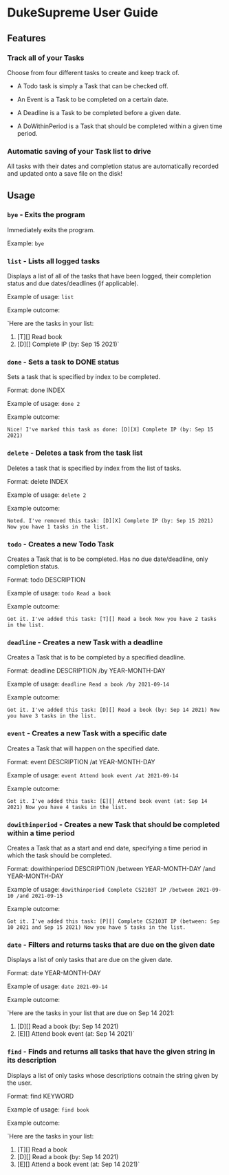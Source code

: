 # DukeSupreme User Guide

## Features 

### Track all of your Tasks

Choose from four different tasks to create and keep track of.

* A Todo task is simply a Task that can be checked off.

* An Event is a Task to be completed on a certain date.

* A Deadline is a Task to be completed before a given date.

* A DoWithinPeriod is a Task that should be completed within a given time period.

### Automatic saving of your Task list to drive

All tasks with their dates and completion status are automatically recorded and updated onto a save file on the disk!

## Usage

### `bye` - Exits the program

Immediately exits the program.

Example: `bye`

### `list` - Lists all logged tasks

Displays a list of all of the tasks that have been logged, their completion status and due dates/deadlines (if applicable).

Example of usage: `list`

Example outcome:

`Here are the tasks in your list:
1. [T][] Read book
2. [D][] Complete IP (by: Sep 15 2021)`

### `done` - Sets a task to DONE status

Sets a task that is specified by index to be completed.

Format: done INDEX

Example of usage: `done 2`

Example outcome:

`Nice! I've marked this task as done:
  [D][X] Complete IP (by: Sep 15 2021)`

### `delete` - Deletes a task from the task list

Deletes a task that is specified by index from the list of tasks.

Format: delete INDEX

Example of usage: `delete 2`

Example outcome:

`Noted. I've removed this task:
  [D][X] Complete IP (by: Sep 15 2021)
Now you have 1 tasks in the list.`

### `todo` - Creates a new Todo Task

Creates a Task that is to be completed. Has no due date/deadline, only completion status.

Format: todo DESCRIPTION

Example of usage: `todo Read a book`

Example outcome:

`Got it. I've added this task:
  [T][] Read a book
Now you have 2 tasks in the list.`

### `deadline` - Creates a new Task with a deadline

Creates a Task that is to be completed by a specified deadline.

Format: deadline DESCRIPTION /by YEAR-MONTH-DAY

Example of usage: `deadline Read a book /by 2021-09-14`

Example outcome:

`Got it. I've added this task:
  [D][] Read a book (by: Sep 14 2021)
Now you have 3 tasks in the list.`

### `event` - Creates a new Task with a specific date

Creates a Task that will happen on the specified date.

Format: event DESCRIPTION /at YEAR-MONTH-DAY

Example of usage: `event Attend book event /at 2021-09-14`

Example outcome:

`Got it. I've added this task:
  [E][] Attend book event (at: Sep 14 2021)
Now you have 4 tasks in the list.`

### `dowithinperiod` - Creates a new Task that should be completed within a time period

Creates a Task that as a start and end date, specifying a time period in which the task should be completed.

Format: dowithinperiod DESCRIPTION /between YEAR-MONTH-DAY /and YEAR-MONTH-DAY

Example of usage: `dowithinperiod Complete CS2103T IP /between 2021-09-10 /and 2021-09-15`

Example outcome:

`Got it. I've added this task:
  [P][] Complete CS2103T IP (between: Sep 10 2021 and Sep 15 2021)
Now you have 5 tasks in the list.`

### `date` - Filters and returns tasks that are due on the given date

Displays a list of only tasks that are due on the given date.

Format: date YEAR-MONTH-DAY

Example of usage: `date 2021-09-14`

Example outcome:

`Here are the tasks in your list that are due on Sep 14 2021:
1. [D][] Read a book (by: Sep 14 2021)
2. [E][] Attend book event (at: Sep 14 2021)`

### `find` - Finds and returns all tasks that have the given string in its description

Displays a list of only tasks whose descriptions cotnain the string given by the user.

Format: find KEYWORD

Example of usage: `find book`

Example outcome:

`Here are the tasks in your list:
1. [T][] Read a book
2. [D][] Read a book (by: Sep 14 2021)
3. [E][] Attend a book event (at: Sep 14 2021)`
